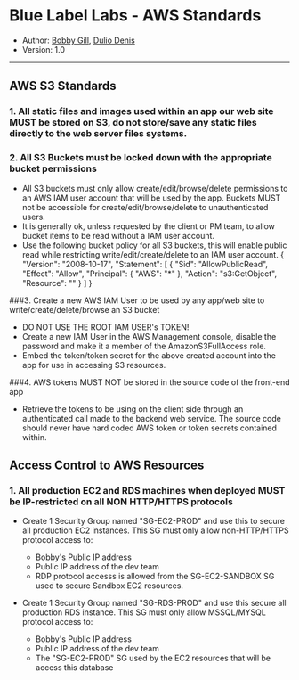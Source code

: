 # Blue Label Labs - AWS Standards
- Author: [Bobby Gill](https://www.bluelabellabs.com/team/bobby-gill/), [Dulio Denis](https://www.bluelabellabs.com/team/dulio-denis/)
- Version: 1.0
---

## AWS S3 Standards

### 1. All static files and images used within an app our web site MUST be stored on S3, do not store/save any static files directly to the web server files systems.

### 2. All S3 Buckets must be locked down with the appropriate bucket permissions
- All S3 buckets must only allow create/edit/browse/delete permissions to an AWS IAM user account that will be used by the app. Buckets MUST not be accessible for create/edit/browse/delete to unauthenticated users.
- It is generally ok, unless requested by the client or PM team, to allow bucket items to be read without a IAM user account.
- Use the following bucket policy for all S3 buckets, this will enable public read while restricting write/edit/create/delete to an IAM user account.
{
    "Version": "2008-10-17",
    "Statement": [
        {
            "Sid": "AllowPublicRead",
            "Effect": "Allow",
            "Principal": {
                "AWS": "*"
            },
            "Action": "s3:GetObject",
            "Resource": "<URN to S3 bucket>"
        }
    ]
}


###3. Create a new AWS IAM User to be used by any app/web site to write/create/delete/browse an S3 bucket
- DO NOT USE THE ROOT IAM USER's TOKEN!
- Create a new IAM User in the AWS Management console, disable the password and make it a member of the AmazonS3FullAccess role. 
- Embed the token/token secret for the above created account into the app for use in accessing S3 resources.

###4. AWS tokens MUST NOT be stored in the source code of the front-end app
- Retrieve the tokens to be using on the client side through an authenticated call made to the backend web service. The source code should never have hard coded AWS token or token secrets contained within.

## Access Control to AWS Resources

### 1. All production EC2 and RDS machines when deployed MUST be IP-restricted on all NON HTTP/HTTPS protocols
- Create 1 Security Group named "SG-EC2-PROD" and use this to secure all production EC2 instances. This SG must only allow non-HTTP/HTTPS protocol access to:
    - Bobby's Public IP address
    - Public IP address of the dev team
    - RDP protocol accesss is allowed from the SG-EC2-SANDBOX SG used to secure Sandbox EC2 resources.

- Create 1 Security Group named "SG-RDS-PROD" and use this secure all production RDS instance. This SG must only allow MSSQL/MYSQL protocol access to:
    - Bobby's Public IP address
    - Public IP address of the dev team
    - The "SG-EC2-PROD" SG used by the EC2 resources that will be access this database